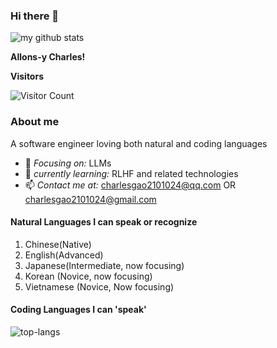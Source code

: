 ### Hi there 👋


<img alt='my github stats' src='https://github-readme-stats.vercel.app/api?username=schweitzergao&show_icons=true&theme=radical&count_private=true'>

**Allons-y Charles!**

**Visitors**

 ![Visitor Count](https://profile-counter.glitch.me/SchweitzerGAO/count.svg) 
### About me
A software engineer loving both natural and coding languages
<!-- - 🏢 *Organization*: [School of Software Engineering, Tongji University, China](https://sse.tongji.edu.cn) -->
- 🎯 *Focusing on:* LLMs
- 🔭 *currently learning:* RLHF and related technologies
- 📫 *Contact me at:* charlesgao2101024@qq.com OR charlesgao2101024@gmail.com
#### Natural Languages I can speak or recognize
1. Chinese(Native)
2. English(Advanced)
3. Japanese(Intermediate, now focusing)
4. Korean (Novice, now focusing)
5. Vietnamese (Novice, Now focusing)
#### Coding Languages I can 'speak'
![top-langs](https://github-readme-stats.vercel.app/api/top-langs?username=schweitzergao&layout=compact&exclude_repo=HanLP,d2l-zh,schweitzergao.github.io,MIT-6.828-2018-Labs)


